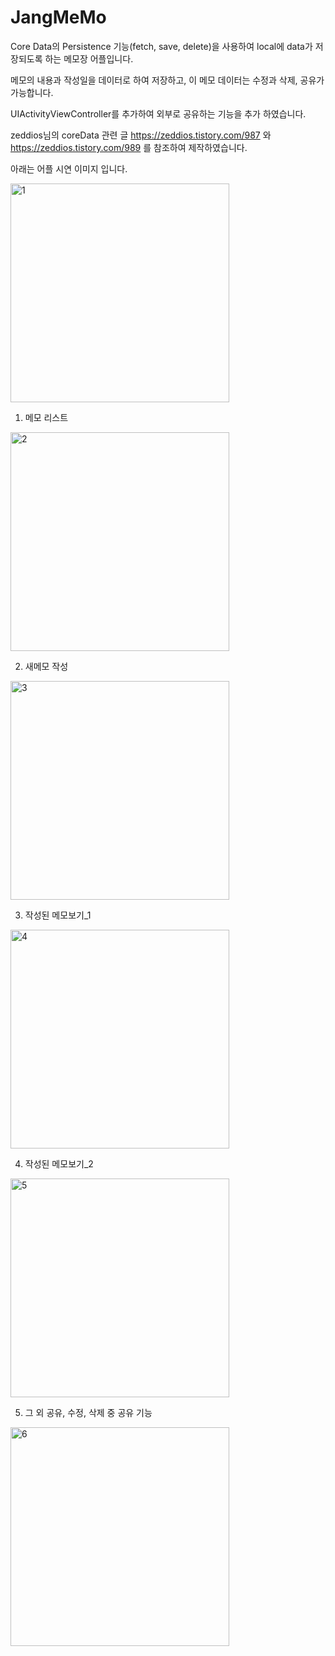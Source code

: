 # JangMeMo


  Core Data의 Persistence 기능(fetch, save, delete)을 사용하여 local에 data가 저장되도록 하는 메모장 어플입니다.
  
  메모의 내용과 작성일을 데이터로 하여 저장하고, 이 메모 데이터는 수정과 삭제, 공유가 가능합니다.
  
  UIActivityViewController를 추가하여 외부로 공유하는 기능을 추가 하였습니다.
  
  
  zeddios님의 coreData 관련 글
  https://zeddios.tistory.com/987 와  
  https://zeddios.tistory.com/989 를 참조하여 제작하였습니다.
  
  아래는 어플 시연 이미지 입니다.
  
  


<img width="350" alt="1" src="https://user-images.githubusercontent.com/37135479/105853346-eca31080-6028-11eb-9c77-3bf0721cbce7.png">






  1. 메모 리스트

<img width="350" alt="2" src="https://user-images.githubusercontent.com/37135479/105853393-fd538680-6028-11eb-9f6a-58c0ea065368.png">






  2. 새메모 작성

<img width="350" alt="3" src="https://user-images.githubusercontent.com/37135479/105853505-1fe59f80-6029-11eb-9b18-09cfba003827.png">






  3. 작성된 메모보기_1
  
<img width="350" alt="4" src="https://user-images.githubusercontent.com/37135479/105853565-32f86f80-6029-11eb-934b-f30017f94563.png">






  4. 작성된 메모보기_2

<img width="350" alt="5" src="https://user-images.githubusercontent.com/37135479/105853692-4a375d00-6029-11eb-9916-b3577549c2a9.png">






  5. 그 외 공유, 수정, 삭제 중 공유 기능
  
  <img width="350" alt="6" src="https://user-images.githubusercontent.com/37135479/105853734-5a4f3c80-6029-11eb-99a0-913c805d5ccc.png">

